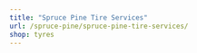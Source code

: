 ```yaml
---
title: "Spruce Pine Tire Services"
url: /spruce-pine/spruce-pine-tire-services/
shop: tyres
---
```


